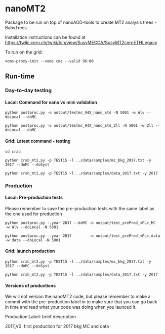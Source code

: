 # nanoMT2
Package to be run on top of nanoAOD-tools to create MT2 analysis trees - BabyTrees

Installation instructions can be found at
https://twiki.cern.ch/twiki/bin/view/SusyMECCA/SusyMT2cernETHLegacy

To run on the grid:
```
voms-proxy-init --voms cms --valid 96:00
```

## Run-time

### Day-to-day testing

#### Local: Command for nano vs mini validation
```
python postproc.py -o output/testmc_94X_nano_std -N 5001 -w Wlv --doLocal --doMC

python postproc.py -o output/testmc_94X_nano_std_Zll -N 5001 -w Zll --doLocal --doMC
```
#### Grid: Latest command - testing
```
cd crab

python crab_mt2.py -p TEST15 -l ../data/samples/mc_bkg_2017.txt -y 2017 --doMC --doSyst

python crab_mt2.py -p TEST15 -l ../data/samples/data_2017.txt -y 2017
```

### Production

#### Local: Pre-production tests
Please remember to save the pre-production tests with the same label as the one used for production

```
python postproc.py --year 2017 --doMC -o output/test_preProd_<PL>_MC  -w Wlv --doLocal -N 5001 

python postproc.py --year 2017        -o output/test_preProd_<PL>_data -w data --doLocal -N 5001
``` 

#### Grid: launch production
```
python crab_mt2.py -p TEST15 -l ../data/samples/mc_bkg_2017.txt -y 2017 --doMC --doSyst

python crab_mt2.py -p TEST15 -l ../data/samples/data_2017.txt -y 2017
```

#### Versions of productions
We will not version the nanoMT2 code, but please remember to make a commit with the pre-production label in to make sure that you can go back in time and read what your code was doing when you launced it.

Production Label: brief description

2017_V0: first production for 2017 bkg MC and data 



